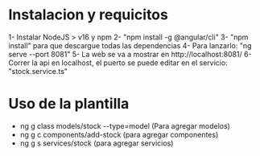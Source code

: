 # Instalacion y requicitos
1- Instalar NodeJS > v16 y npm
2- "npm install -g @angular/cli"
3- "npm install" para que descargue todas las dependencias
4- Para lanzarlo: "ng serve --port 8081"
5- La web se va a mostrar en http://localhost:8081/
6- Correr la api en localhost, el puerto se puede editar en el servicio: "stock.service.ts"

# Uso de la plantilla
- ng g class models/stock --type=model (Para agregar modelos)
- ng g c components/add-stock (para agregar componentes)
- ng g s services/stock (para agregar servicios)